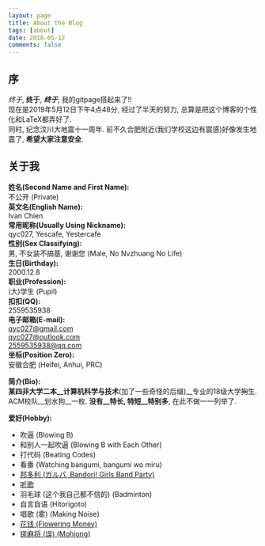 ```yaml
---
layout: page
title: About the Blog
tags: [about]
date: 2018-05-12
comments: false
---
```


## 序
_终于_, __终于__, ___终于___, 我的gitpage搭起来了!!  
现在是2019年5月12日下午4点48分, 经过了半天的努力, 总算是把这个博客的个性化和LaTeX都弄好了.  
同时, 纪念汶川大地震十一周年. 前不久合肥附近(我们学校这边有震感)好像发生地震了, __希望大家注意安全__.

## 关于我
__姓名(Second Name and First Name):__  
 不公开  (Private)  
__英文名(English Name):__   
Ivan Chien  
__常用昵称(Usually Using Nickname):__   
qyc027, Yescafe, Yestercafe  
__性别(Sex Classifying):__   
男, 不女装不搞基, 谢谢您 (Male, No Nvzhuang No Life)  
__生日(Birthday):__   
2000.12.8  
__职业(Profession):__   
(大)学生 (Pupil)  
__扣扣(QQ):__  
2559535938  
__电子邮箱(E-mail):__  
[qyc027@gmail.com](mailto:qyc027@gmail.com)  
[qyc027@outlook.com](mailto:qyc027@outlook.com)  
[2559535938@qq.com](mailto:2559535938)  
__坐标(Position Zero):__  
安徽合肥 (Heifei, Anhui, PRC)

__简介(Bio):__  
__某四非大学二本__计算机科学与技术__(加了一些奇怪的后缀)__专业的18级大学~~狗~~生. ACM校队__划水狗__一枚. __没有__特长, 特短__特别多__, 在此不做一一列举了.  

__爱好(Hobby):__
- 吹逼 (Blowing B)
- 和别人一起吹逼 (Blowing B with Each Other)
- 打代码 (Beating Codes)
- 看番 (Watching bangumi, bangumi wo miru)
- [邦多利 (ガルパ, Bandori! Girls Band Party)](https://game.bilibili.com/bangdream/yuyue/)
- [听歌](https://music.163.com/#/playlist?id=308954103)
- 羽毛球 (这个我自己都不信的) (Badminton)
- 自言自语 (Hitorigoto)
- 唱歌 (雾) (Making Noise)
- [花钱 (Flowering Money)](https://www.taobao.com/)
- [搓麻将 (误) (Mohjong)](https://majsoul.union-game.com)
